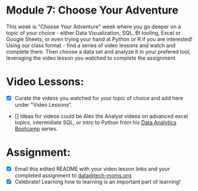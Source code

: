 # Module 7: Choose Your Adventure 

This week is "Choose Your Adventure" week where you go deeper on a topic of your choice - either Data Visualization, SQL, BI tooling, Excel or Google Sheets, or even trying your hand at Python or R if you are interested! Using our class format  - find a series of video lessons and watch and complete them. Then choose a data set and analyze it in your prefered tool, leveraging the video lesson you watched to complete the assignment. 

# Video Lessons: 

- [x] Curate the videos you watched for your topic of choice and add here under "Video Lessons".
- [] Ideas for videos could be Alex the Analyst videos on advanced excel topics, intermidiate SQL, or intro to Python from his [Data Analytics Bootcamp](https://www.youtube.com/watch?v=PSNXoAs2FtQ) series.

# Assignment: 

- [x] Email this edited README with your video lesson links and your completed assignment to data@tech-moms.org
- [x] Celebrate! Learning how to learning is an important part of learning! 
